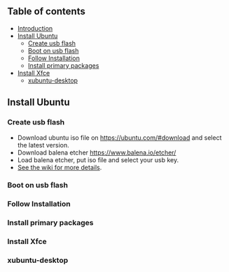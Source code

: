 ## Table of contents

* [Introduction](#introduction)
* [Install Ubuntu](#ubuntu-install)
  * [Create usb flash](#usb-flash)
  * [Boot on usb flash](#boot-on-usb-flash)
  * [Follow Installation](#follow-installation)
  * [Install primary packages](#primary-packages-install)
* [Install Xfce](#xfce)
  * [xubuntu-desktop](#xubuntu-desktop)

## Install Ubuntu

### Create usb flash

 - Download ubuntu iso file on https://ubuntu.com/#download and select the latest version.
 - Download balena etcher https://www.balena.io/etcher/
 - Load balena etcher, put iso file and select your usb key.
 -  [See the wiki for more details](https://github.com/polybar/polybar/wiki).
### Boot on usb flash

### Follow Installation

### Install primary packages

### Install Xfce

### xubuntu-desktop
